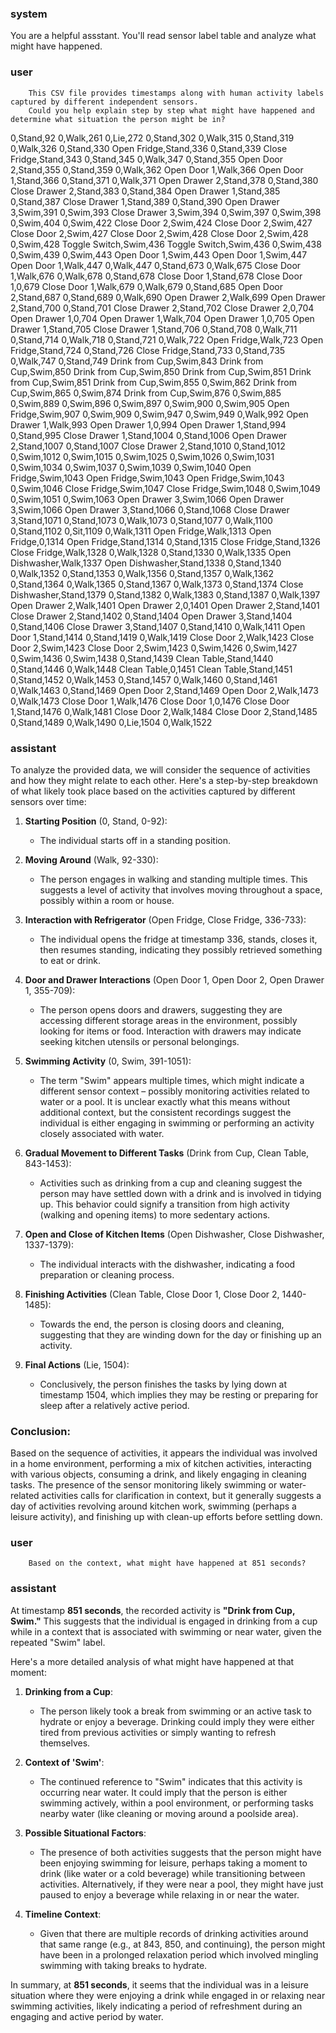 ### system
You are a helpful assstant. You'll read sensor label table and analyze what might have happened.
### user

        This CSV file provides timestamps along with human activity labels captured by different independent sensors.
        Could you help explain step by step what might have happened and determine what situation the person might be in?
    
0,Stand,92
0,Walk,261
0,Lie,272
0,Stand,302
0,Walk,315
0,Stand,319
0,Walk,326
0,Stand,330
Open Fridge,Stand,336
0,Stand,339
Close Fridge,Stand,343
0,Stand,345
0,Walk,347
0,Stand,355
Open Door 2,Stand,355
0,Stand,359
0,Walk,362
Open Door 1,Walk,366
Open Door 1,Stand,366
0,Stand,371
0,Walk,371
Open Drawer 2,Stand,378
0,Stand,380
Close Drawer 2,Stand,383
0,Stand,384
Open Drawer 1,Stand,385
0,Stand,387
Close Drawer 1,Stand,389
0,Stand,390
Open Drawer 3,Swim,391
0,Swim,393
Close Drawer 3,Swim,394
0,Swim,397
0,Swim,398
0,Swim,404
0,Swim,422
Close Door 2,Swim,424
Close Door 2,Swim,427
Close Door 2,Swim,427
Close Door 2,Swim,428
Close Door 2,Swim,428
0,Swim,428
Toggle Switch,Swim,436
Toggle Switch,Swim,436
0,Swim,438
0,Swim,439
0,Swim,443
Open Door 1,Swim,443
Open Door 1,Swim,447
Open Door 1,Walk,447
0,Walk,447
0,Stand,673
0,Walk,675
Close Door 1,Walk,676
0,Walk,678
0,Stand,678
Close Door 1,Stand,678
Close Door 1,0,679
Close Door 1,Walk,679
0,Walk,679
0,Stand,685
Open Door 2,Stand,687
0,Stand,689
0,Walk,690
Open Drawer 2,Walk,699
Open Drawer 2,Stand,700
0,Stand,701
Close Drawer 2,Stand,702
Close Drawer 2,0,704
Open Drawer 1,0,704
Open Drawer 1,Walk,704
Open Drawer 1,0,705
Open Drawer 1,Stand,705
Close Drawer 1,Stand,706
0,Stand,708
0,Walk,711
0,Stand,714
0,Walk,718
0,Stand,721
0,Walk,722
Open Fridge,Walk,723
Open Fridge,Stand,724
0,Stand,726
Close Fridge,Stand,733
0,Stand,735
0,Walk,747
0,Stand,749
Drink from Cup,Swim,843
Drink from Cup,Swim,850
Drink from Cup,Swim,850
Drink from Cup,Swim,851
Drink from Cup,Swim,851
Drink from Cup,Swim,855
0,Swim,862
Drink from Cup,Swim,865
0,Swim,874
Drink from Cup,Swim,876
0,Swim,885
0,Swim,889
0,Swim,896
0,Swim,897
0,Swim,900
0,Swim,905
Open Fridge,Swim,907
0,Swim,909
0,Swim,947
0,Swim,949
0,Walk,992
Open Drawer 1,Walk,993
Open Drawer 1,0,994
Open Drawer 1,Stand,994
0,Stand,995
Close Drawer 1,Stand,1004
0,Stand,1006
Open Drawer 2,Stand,1007
0,Stand,1007
Close Drawer 2,Stand,1010
0,Stand,1012
0,Swim,1012
0,Swim,1015
0,Swim,1025
0,Swim,1026
0,Swim,1031
0,Swim,1034
0,Swim,1037
0,Swim,1039
0,Swim,1040
Open Fridge,Swim,1043
Open Fridge,Swim,1043
Open Fridge,Swim,1043
0,Swim,1046
Close Fridge,Swim,1047
Close Fridge,Swim,1048
0,Swim,1049
0,Swim,1051
0,Swim,1063
Open Drawer 3,Swim,1066
Open Drawer 3,Swim,1066
Open Drawer 3,Stand,1066
0,Stand,1068
Close Drawer 3,Stand,1071
0,Stand,1073
0,Walk,1073
0,Stand,1077
0,Walk,1100
0,Stand,1102
0,Sit,1109
0,Walk,1311
Open Fridge,Walk,1313
Open Fridge,0,1314
Open Fridge,Stand,1314
0,Stand,1315
Close Fridge,Stand,1326
Close Fridge,Walk,1328
0,Walk,1328
0,Stand,1330
0,Walk,1335
Open Dishwasher,Walk,1337
Open Dishwasher,Stand,1338
0,Stand,1340
0,Walk,1352
0,Stand,1353
0,Walk,1356
0,Stand,1357
0,Walk,1362
0,Stand,1364
0,Walk,1365
0,Stand,1367
0,Walk,1373
0,Stand,1374
Close Dishwasher,Stand,1379
0,Stand,1382
0,Walk,1383
0,Stand,1387
0,Walk,1397
Open Drawer 2,Walk,1401
Open Drawer 2,0,1401
Open Drawer 2,Stand,1401
Close Drawer 2,Stand,1402
0,Stand,1404
Open Drawer 3,Stand,1404
0,Stand,1406
Close Drawer 3,Stand,1407
0,Stand,1410
0,Walk,1411
Open Door 1,Stand,1414
0,Stand,1419
0,Walk,1419
Close Door 2,Walk,1423
Close Door 2,Swim,1423
Close Door 2,Swim,1423
0,Swim,1426
0,Swim,1427
0,Swim,1436
0,Swim,1438
0,Stand,1439
Clean Table,Stand,1440
0,Stand,1446
0,Walk,1448
Clean Table,0,1451
Clean Table,Stand,1451
0,Stand,1452
0,Walk,1453
0,Stand,1457
0,Walk,1460
0,Stand,1461
0,Walk,1463
0,Stand,1469
Open Door 2,Stand,1469
Open Door 2,Walk,1473
0,Walk,1473
Close Door 1,Walk,1476
Close Door 1,0,1476
Close Door 1,Stand,1476
0,Walk,1481
Close Door 2,Walk,1484
Close Door 2,Stand,1485
0,Stand,1489
0,Walk,1490
0,Lie,1504
0,Walk,1522

### assistant
To analyze the provided data, we will consider the sequence of activities and how they might relate to each other. Here's a step-by-step breakdown of what likely took place based on the activities captured by different sensors over time:

1. **Starting Position** (0, Stand, 0-92):
   - The individual starts off in a standing position.

2. **Moving Around** (Walk, 92-330):
   - The person engages in walking and standing multiple times. This suggests a level of activity that involves moving throughout a space, possibly within a room or house.

3. **Interaction with Refrigerator** (Open Fridge, Close Fridge, 336-733):
   - The individual opens the fridge at timestamp 336, stands, closes it, then resumes standing, indicating they possibly retrieved something to eat or drink.

4. **Door and Drawer Interactions** (Open Door 1, Open Door 2, Open Drawer 1, 355-709):
   - The person opens doors and drawers, suggesting they are accessing different storage areas in the environment, possibly looking for items or food. Interaction with drawers may indicate seeking kitchen utensils or personal belongings.

5. **Swimming Activity** (0, Swim, 391-1051):
   - The term "Swim" appears multiple times, which might indicate a different sensor context – possibly monitoring activities related to water or a pool. It is unclear exactly what this means without additional context, but the consistent recordings suggest the individual is either engaging in swimming or performing an activity closely associated with water.

6. **Gradual Movement to Different Tasks** (Drink from Cup, Clean Table, 843-1453):
   - Activities such as drinking from a cup and cleaning suggest the person may have settled down with a drink and is involved in tidying up. This behavior could signify a transition from high activity (walking and opening items) to more sedentary actions.

7. **Open and Close of Kitchen Items** (Open Dishwasher, Close Dishwasher, 1337-1379):
   - The individual interacts with the dishwasher, indicating a food preparation or cleaning process. 

8. **Finishing Activities** (Clean Table, Close Door 1, Close Door 2, 1440-1485):
   - Towards the end, the person is closing doors and cleaning, suggesting that they are winding down for the day or finishing up an activity.

9. **Final Actions** (Lie, 1504):
   - Conclusively, the person finishes the tasks by lying down at timestamp 1504, which implies they may be resting or preparing for sleep after a relatively active period.

### Conclusion:
Based on the sequence of activities, it appears the individual was involved in a home environment, performing a mix of kitchen activities, interacting with various objects, consuming a drink, and likely engaging in cleaning tasks. The presence of the sensor monitoring likely swimming or water-related activities calls for clarification in context, but it generally suggests a day of activities revolving around kitchen work, swimming (perhaps a leisure activity), and finishing up with clean-up efforts before settling down.
### user

        Based on the context, what might have happened at 851 seconds?
    
### assistant
At timestamp **851 seconds**, the recorded activity is **"Drink from Cup, Swim."** This suggests that the individual is engaged in drinking from a cup while in a context that is associated with swimming or near water, given the repeated "Swim" label.

Here's a more detailed analysis of what might have happened at that moment:

1. **Drinking from a Cup**: 
   - The person likely took a break from swimming or an active task to hydrate or enjoy a beverage. Drinking could imply they were either tired from previous activities or simply wanting to refresh themselves.

2. **Context of 'Swim'**: 
   - The continued reference to "Swim" indicates that this activity is occurring near water. It could imply that the person is either swimming actively, within a pool environment, or performing tasks nearby water (like cleaning or moving around a poolside area).

3. **Possible Situational Factors**:
   - The presence of both activities suggests that the person might have been enjoying swimming for leisure, perhaps taking a moment to drink (like water or a cold beverage) while transitioning between activities. Alternatively, if they were near a pool, they might have just paused to enjoy a beverage while relaxing in or near the water.

4. **Timeline Context**: 
   - Given that there are multiple records of drinking activities around that same range (e.g., at 843, 850, and continuing), the person might have been in a prolonged relaxation period which involved mingling swimming with taking breaks to hydrate.

In summary, at **851 seconds**, it seems that the individual was in a leisure situation where they were enjoying a drink while engaged in or relaxing near swimming activities, likely indicating a period of refreshment during an engaging and active period by water.
